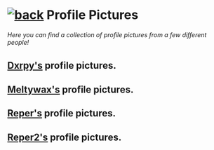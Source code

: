 #  [![back](https://cdn.discordapp.com/emojis/887168885747511396?size=32)](https://reper2.github.io/Downloadable-Files) Profile Pictures
###### Here you can find a collection of profile pictures from a few different people!

[Dxrpy's](https://reper2.github.io/Downloadable-Files/pfp/Dxrpy) profile pictures.
---

[Meltywax's](https://reper2.github.io/Downloadable-Files/pfp/Meltywax) profile pictures.
---

[Reper's](https://reper2.github.io/Downloadable-Files/pfp/Reper) profile pictures.
---

[Reper2's](https://reper2.github.io/Downloadable-Files/pfp/Reper2) profile pictures.
---

